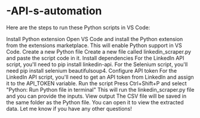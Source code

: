 # -API-s-automation

Here are the steps to run these Python scripts in VS Code:

Install Python extension
Open VS Code and install the Python extension from the extensions marketplace. This will enable Python support in VS Code.
Create a new Python file
Create a new file called linkedin_scraper.py and paste the script code in it.
Install dependencies
For the LinkedIn API script, you'll need to pip install linkedin-api.
For the Selenium script, you'll need pip install selenium beautifulsoup4.
Configure API token
For the LinkedIn API script, you'll need to get an API token from LinkedIn and assign it to the API_TOKEN variable.
Run the script
Press Ctrl+Shift+P and select "Python: Run Python file in terminal"
This will run the linkedin_scraper.py file and you can provide the inputs.
View output
The CSV file will be saved in the same folder as the Python file. You can open it to view the extracted data.
Let me know if you have any other questions!
